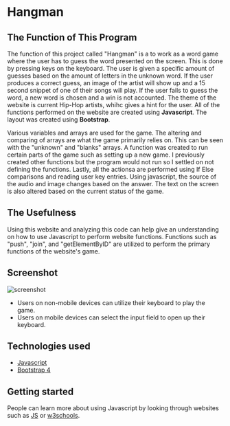 # Hangman

## The Function of This Program
The function of this project called "Hangman" is a to work as a word game where the user has to guess the word presented on the screen. This is done by pressing keys on the keyboard. The user is given a specific amount of guesses based on the amount of letters in the unknown word. If the user produces a correct guess, an image of the artist will show up and a 15 second snippet of one of their songs will play. If the user fails to guess the word, a new word is chosen and a win is not accounted. The theme of the website is current Hip-Hop artists, whihc gives a hint for the user. All of the functions performed on the website are created using **Javascript**. The layout was created using **Bootstrap**.

Various variables and arrays are used for the game. The altering and comparing of arrays are what the game primarily relies on. This can be seen with the "unknown" and "blanks" arrays. A function was created to run certain parts of the game such as setting up a new game. I previously created other functions but the program would not run so I settled on not defining the functions. Lastly, all the actionsa are performed using If Else comparisons and reading user key entries. Using javascript, the source of the audio and image changes based on the answer. The text on the screen is also altered based on the current status of the game.



## The Usefulness
Using this website and analyzing this code can help give an understanding on how to use Javascript to perform website functions. Functions such as "push", "join", and "getElementByID" are utilized to perform the primary functions of the website's game.

## Screenshot
![screenshot](https://user-images.githubusercontent.com/36168517/46112229-cb9f2c00-c19e-11e8-9265-76db276d3974.PNG)
- Users on non-mobile devices can utilize their keyboard to play the game.
- Users on mobile devices can select the input field to open up their keyboard.

## Technologies used
- [Javascript](https://www.javascript.com/)
- [Bootstrap 4](https://getbootstrap.com/)


## Getting started
People can learn more about using Javascript by looking through websites such as [JS](https://www.javascript.com/) or [w3schools](https://www.w3schools.com/js/default.asp).
